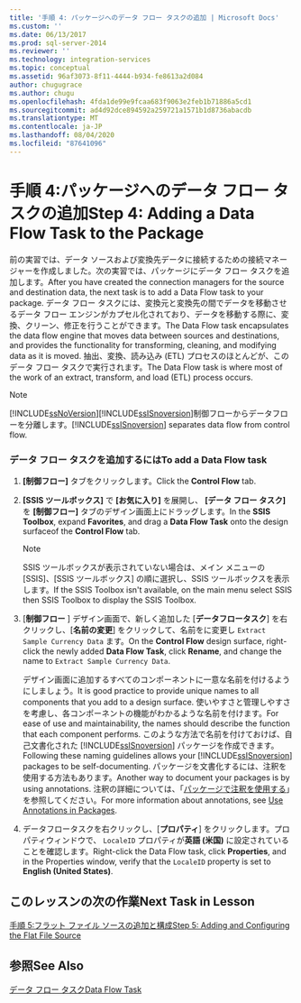 ```yaml
---
title: '手順 4: パッケージへのデータ フロー タスクの追加 | Microsoft Docs'
ms.custom: ''
ms.date: 06/13/2017
ms.prod: sql-server-2014
ms.reviewer: ''
ms.technology: integration-services
ms.topic: conceptual
ms.assetid: 96af3073-8f11-4444-b934-fe8613a2d084
author: chugugrace
ms.author: chugu
ms.openlocfilehash: 4fda1de99e9fcaa683f9063e2feb1b71886a5cd1
ms.sourcegitcommit: ad4d92dce894592a259721a1571b1d8736abacdb
ms.translationtype: MT
ms.contentlocale: ja-JP
ms.lasthandoff: 08/04/2020
ms.locfileid: "87641096"
---
```

# <a name="step-4-adding-a-data-flow-task-to-the-package"></a><span data-ttu-id="ddb40-102">手順 4:パッケージへのデータ フロー タスクの追加</span><span class="sxs-lookup"><span data-stu-id="ddb40-102">Step 4: Adding a Data Flow Task to the Package</span></span>
  <span data-ttu-id="ddb40-103">前の実習では、データ ソースおよび変換先データに接続するための接続マネージャーを作成しました。次の実習では、パッケージにデータ フロー タスクを追加します。</span><span class="sxs-lookup"><span data-stu-id="ddb40-103">After you have created the connection managers for the source and destination data, the next task is to add a Data Flow task to your package.</span></span> <span data-ttu-id="ddb40-104">データ フロー タスクには、変換元と変換先の間でデータを移動させるデータ フロー エンジンがカプセル化されており、データを移動する際に、変換、クリーン、修正を行うことができます。</span><span class="sxs-lookup"><span data-stu-id="ddb40-104">The Data Flow task encapsulates the data flow engine that moves data between sources and destinations, and provides the functionality for transforming, cleaning, and modifying data as it is moved.</span></span> <span data-ttu-id="ddb40-105">抽出、変換、読み込み (ETL) プロセスのほとんどが、このデータ フロー タスクで実行されます。</span><span class="sxs-lookup"><span data-stu-id="ddb40-105">The Data Flow task is where most of the work of an extract, transform, and load (ETL) process occurs.</span></span>  
  
> [!NOTE]  
>  [!INCLUDE[ssNoVersion](../includes/ssnoversion-md.md)]<span data-ttu-id="ddb40-106">[!INCLUDE[ssISnoversion](../includes/ssisnoversion-md.md)]制御フローからデータフローを分離します。</span><span class="sxs-lookup"><span data-stu-id="ddb40-106">[!INCLUDE[ssISnoversion](../includes/ssisnoversion-md.md)] separates data flow from control flow.</span></span>  
  
### <a name="to-add-a-data-flow-task"></a><span data-ttu-id="ddb40-107">データ フロー タスクを追加するには</span><span class="sxs-lookup"><span data-stu-id="ddb40-107">To add a Data Flow task</span></span>  
  
1.  <span data-ttu-id="ddb40-108">**[制御フロー]** タブをクリックします。</span><span class="sxs-lookup"><span data-stu-id="ddb40-108">Click the **Control Flow** tab.</span></span>  
  
2.  <span data-ttu-id="ddb40-109">**[SSIS ツールボックス]** で **[お気に入り]** を展開し、 **[データ フロー タスク]** を **[制御フロー]** タブのデザイン画面上にドラッグします。</span><span class="sxs-lookup"><span data-stu-id="ddb40-109">In the **SSIS Toolbox**, expand **Favorites**, and drag a **Data Flow Task** onto the design surfaceof the **Control Flow** tab.</span></span>  
  
    > [!NOTE]  
    >  <span data-ttu-id="ddb40-110">SSIS ツールボックスが表示されていない場合は、メイン メニューの [SSIS]、[SSIS ツールボックス] の順に選択し、SSIS ツールボックスを表示します。</span><span class="sxs-lookup"><span data-stu-id="ddb40-110">If the SSIS Toolbox isn't available, on the main menu select SSIS then SSIS Toolbox to display the SSIS Toolbox.</span></span>  
  
3.  <span data-ttu-id="ddb40-111">[**制御フロー** ] デザイン画面で、新しく追加した [**データフロータスク**] を右クリックし、[**名前の変更**] をクリックして、名前をに変更し `Extract Sample Currency Data` ます。</span><span class="sxs-lookup"><span data-stu-id="ddb40-111">On the **Control Flow** design surface, right-click the newly added **Data Flow Task**, click **Rename**, and change the name to `Extract Sample Currency Data`.</span></span>  
  
     <span data-ttu-id="ddb40-112">デザイン画面に追加するすべてのコンポーネントに一意な名前を付けるようにしましょう。</span><span class="sxs-lookup"><span data-stu-id="ddb40-112">It is good practice to provide unique names to all components that you add to a design surface.</span></span> <span data-ttu-id="ddb40-113">使いやすさと管理しやすさを考慮し、各コンポーネントの機能がわかるような名前を付けます。</span><span class="sxs-lookup"><span data-stu-id="ddb40-113">For ease of use and maintainability, the names should describe the function that each component performs.</span></span> <span data-ttu-id="ddb40-114">このような方法で名前を付けておけば、自己文書化された [!INCLUDE[ssISnoversion](../includes/ssisnoversion-md.md)] パッケージを作成できます。</span><span class="sxs-lookup"><span data-stu-id="ddb40-114">Following these naming guidelines allows your [!INCLUDE[ssISnoversion](../includes/ssisnoversion-md.md)] packages to be self-documenting.</span></span> <span data-ttu-id="ddb40-115">パッケージを文書化するには、注釈を使用する方法もあります。</span><span class="sxs-lookup"><span data-stu-id="ddb40-115">Another way to document your packages is by using annotations.</span></span> <span data-ttu-id="ddb40-116">注釈の詳細については、「[パッケージで注釈を使用する](use-annotations-in-packages.md)」を参照してください。</span><span class="sxs-lookup"><span data-stu-id="ddb40-116">For more information about annotations, see [Use Annotations in Packages](use-annotations-in-packages.md).</span></span>  
  
4.  <span data-ttu-id="ddb40-117">データフロータスクを右クリックし、[**プロパティ**] をクリックします。プロパティウィンドウで、 `LocaleID` プロパティが**英語 (米国)** に設定されていることを確認します。</span><span class="sxs-lookup"><span data-stu-id="ddb40-117">Right-click the Data Flow task, click **Properties**, and in the Properties window, verify that the `LocaleID` property is set to **English (United States)**.</span></span>  
  
## <a name="next-task-in-lesson"></a><span data-ttu-id="ddb40-118">このレッスンの次の作業</span><span class="sxs-lookup"><span data-stu-id="ddb40-118">Next Task in Lesson</span></span>  
 [<span data-ttu-id="ddb40-119">手順 5:フラット ファイル ソースの追加と構成</span><span class="sxs-lookup"><span data-stu-id="ddb40-119">Step 5: Adding and Configuring the Flat File Source</span></span>](lesson-1-5-adding-and-configuring-the-flat-file-source.md)  
  
## <a name="see-also"></a><span data-ttu-id="ddb40-120">参照</span><span class="sxs-lookup"><span data-stu-id="ddb40-120">See Also</span></span>  
 [<span data-ttu-id="ddb40-121">データ フロー タスク</span><span class="sxs-lookup"><span data-stu-id="ddb40-121">Data Flow Task</span></span>](control-flow/data-flow-task.md)  
  
  
